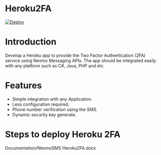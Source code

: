 # Heroku2FA
[![Deploy](https://www.herokucdn.com/deploy/button.png)](https://heroku.com/deploy)

# Introduction
Develop a Heroku app to provide the Two Factor Authentication (2FA) service using Nexmo Messaging APIs. The app should be integrated easily with any platform such as C#, Java, PHP and etc.
 
# Features

- Simple integration with any Application.
- Less configuration required.
- Phone number verification using the SMS.
- Dynamic security key generate.

# Steps to deploy Heroku 2FA
Documentation/NexmoSMS Heroku2FA.docx